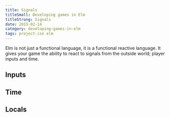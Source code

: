 ```yaml
---
title: Signals
titleSmall: Developing games in Elm
titleStrong: Signals
date: 2015-02-14
category: developing-games-in-elm
tags: project-iso elm
---
```


Elm is not just a functional language, it is a functional reactive language. It gives your game the ability to react to signals from the outside world; player inputs and time.

## Inputs

## Time

## Locals